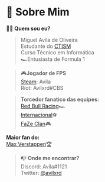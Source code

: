  # 💫 Sobre Mim <br />

🕵🏻️ **Quem sou eu?**    <br />
>Miguel Avila de Oliveira    <br />
Estudante do [CTISM](https://www.ufsm.br/unidades-universitarias/ctism/)<br />
Curso Técnico em Informática <br /> 
🏎Entusiasta de Formula 1 <br />
>

>🎮**Jogador de FPS** <br />
[Steam](https://steamcommunity.com/id/avila1/): Avila <br />
Riot: Avilxrd#CBS
>

>**Torcedor fanatico das equipes:** <br />
[Red Bull Racing](https://www.redbull.com/int-en/redbullracing)🏎 <br />
[Internacional](https://internacional.com.br/)⚽️ <br />
[FaZe Clan](https://fazeclan.com/)🎮 <br />
>

**Maior fan do:** <br />
[Max Verstappen](https://twitter.com/Max33Verstappen)🏆 <br /> 

> 📭 **Onde me encontrar?** <br />
Discord: Avila#1121  <br />
Twitter: [@avilxrd](https://twitter.com/avilxrd) <br />
